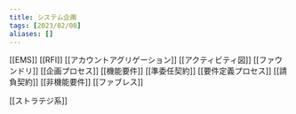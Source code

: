 ```yaml
---
title: システム企画
tags: [2023/02/08]
aliases: []
---
```


[[EMS]]
[[RFI]]
[[アカウントアグリゲーション]]
[[アクティビティ図]]
[[ファウンドリ]]
[[企画プロセス]]
[[機能要件]]
[[準委任契約]]
[[要件定義プロセス]]
[[請負契約]]
[[非機能要件]]
[[ファブレス]]

[[ストラテジ系]]